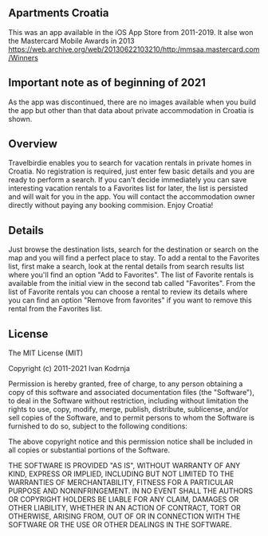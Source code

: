 ## Apartments Croatia

This was an app available in the iOS App Store from 2011-2019. It alse won the Mastercard Mobile Awards in 2013 https://web.archive.org/web/20130622103210/http:/mmsaa.mastercard.com/Winners 

## Important note as of beginning of 2021
As the app was discontinued, there are no images available when you build the app but other than that data about private accommodation in Croatia is shown.

## Overview

Travelbirdie enables you to search for vacation rentals in private homes in Croatia. No registration is required, just enter few basic details and you are ready to perform a search. If you can't decide immediately you can save interesting vacation rentals to a Favorites list for later, the list is persisted and will wait for you in the app. You will contact the accommodation owner directly without paying any booking commision. Enjoy Croatia!


## Details

Just browse the destination lists, search for the destination or search on the map and you will find a perfect place to stay. To add a rental to the Favorites list, first make a search, look at the rental details from search results list where you'll find an option "Add to Favorites". The list of Favorite rentals is available from the initial view in the second tab called "Favorites". From the list of Favorite rentals you can choose a rental to review its details where you can find an option "Remove from favorites" if you want to remove this rental from the Favorites list. 

## License

The MIT License (MIT)

Copyright (c) 2011-2021 Ivan Kodrnja

Permission is hereby granted, free of charge, to any person obtaining a copy
of this software and associated documentation files (the "Software"), to deal
in the Software without restriction, including without limitation the rights
to use, copy, modify, merge, publish, distribute, sublicense, and/or sell
copies of the Software, and to permit persons to whom the Software is
furnished to do so, subject to the following conditions:

The above copyright notice and this permission notice shall be included in
all copies or substantial portions of the Software.

THE SOFTWARE IS PROVIDED "AS IS", WITHOUT WARRANTY OF ANY KIND, EXPRESS OR
IMPLIED, INCLUDING BUT NOT LIMITED TO THE WARRANTIES OF MERCHANTABILITY,
FITNESS FOR A PARTICULAR PURPOSE AND NONINFRINGEMENT. IN NO EVENT SHALL THE
AUTHORS OR COPYRIGHT HOLDERS BE LIABLE FOR ANY CLAIM, DAMAGES OR OTHER
LIABILITY, WHETHER IN AN ACTION OF CONTRACT, TORT OR OTHERWISE, ARISING FROM,
OUT OF OR IN CONNECTION WITH THE SOFTWARE OR THE USE OR OTHER DEALINGS IN
THE SOFTWARE.
